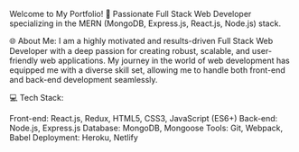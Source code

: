 Welcome to My Portfolio!
🚀 Passionate Full Stack Web Developer specializing in the MERN (MongoDB, Express.js, React.js, Node.js) stack.

🌐 About Me:
I am a highly motivated and results-driven Full Stack Web Developer with a deep passion for creating robust, scalable, and user-friendly web applications. My journey in the world of web development has equipped me with a diverse skill set, allowing me to handle both front-end and back-end development seamlessly.

💻 Tech Stack:

Front-end: React.js, Redux, HTML5, CSS3, JavaScript (ES6+)
Back-end: Node.js, Express.js
Database: MongoDB, Mongoose
Tools: Git, Webpack, Babel
Deployment: Heroku, Netlify
